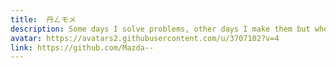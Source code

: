 ```yaml
---
title:  丹ㄥモメ
description: Some days I solve problems, other days I make them but when I can, I go to the beach  &#58;sunglasses&#58;
avatar: https://avatars2.githubusercontent.com/u/3707102?v=4
link: https://github.com/Mazda--
---
```

